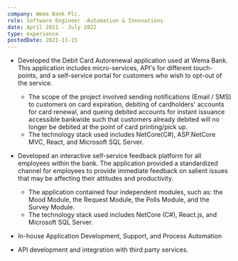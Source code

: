 ```yaml
---
company: Wema Bank Plc.
role: Software Engineer -Automation & Innovations
date: April 2021 - July 2022
type: experience
postedDate: 2021-11-15
---
```


- Developed the Debit Card Autorenewal application used at Wema Bank. This application includes micro-services, API's for different touch-points, and a self-service portal for customers who wish to opt-out of the service.
  - The scope of the project involved sending notifications (Email / SMS) to customers on card expiration, debiting of cardholders' accounts for card renewal, and queing debited accounts for instant issuance accessible bankwide such that customers already debited will no longer be debited at the point of card printing/pick up.
  - The technology stack used includes NetCore(C#), ASP.NetCore MVC, React, and Microsoft SQL Server.
- Developed an interactive self-service feedback platform for all employees within the bank. The application provided a standardized channel for employees to provide immediate feedback on salient issues that may be affecting their attitudes and productivity.

  - The application contained four independent modules, such as: the Mood Module, the Request Module, the Polls Module, and the Survey Module.
  - The technology stack used includes NetCore (C#), React.js, and Microsoft SQL Server.

- In-house Application Development, Support, and Process Automation
- API development and integration with third party services.

